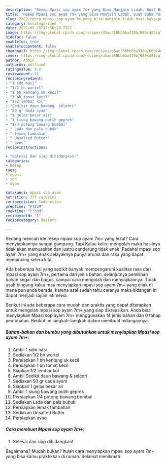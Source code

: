 ```yaml
---
description: "Resep Mpasi sop ayam 7m+ yang Bisa Manjain Lidah, Buat Buka Puasa Enak Banget"
title: "Resep Mpasi sop ayam 7m+ yang Bisa Manjain Lidah, Buat Buka Puasa Enak Banget"
slug: 2302-resep-mpasi-sop-ayam-7m-yang-bisa-manjain-lidah-buat-buka-puasa-enak-banget
category: Uncategorized
date: 2022-05-28T17:56:20.732Z
image: https://img-global.cpcdn.com/recipes/d5ac358bb6ba330b/680x482cq70/mpasi-sop-ayam-7m-foto-resep-utama.jpg
hideToc: false
enableToc: true
enableTocContent: false
thumbnail: https://img-global.cpcdn.com/recipes/d5ac358bb6ba330b/680x482cq70/mpasi-sop-ayam-7m-foto-resep-utama.jpg
cover: https://img-global.cpcdn.com/recipes/d5ac358bb6ba330b/680x482cq70/mpasi-sop-ayam-7m-foto-resep-utama.jpg
author: Admin
authorAv: notfound
ratingvalue: 4.8
reviewcount: 11
recipeingredient:
- "1 sdm nasi"
- "1/2 bh wortel"
- "1 bh kentang uk kecil"
- "1 bh tomat kecil"
- "1/2 lembar kol"
- "Sedikit daun bawang  seledri"
- "50 gr dada ayam"
- "1 gelas besar air"
- "1 siung bawang putih geprek"
- "1/4 potong bawang bombai"
- " Lada dan pala bubuk"
- " lemak tambahan"
- " Unsalted Butter"
- " evoo"
recipeinstructions:

- "Selesai dan siap dihidangkan!"
categories:
- Resep
tags:
- mpasi
- sop
- ayam

katakunci: mpasi sop ayam 
nutrition: 277 calories
recipecuisine: Indonesian
preptime: "PT23M"
cooktime: "PT30M"
recipeyield: "1"
recipecategory: Dessert

---
```



Sedang mencari ide resep mpasi sop ayam 7m+ yang lezat? Cara menyiapkannya sangat gampang. Tapi Kalau keliru mengolah maka hasilnya tidak akan memuaskan dan justru cenderung tidak enak. Padahal mpasi sop ayam 7m+ yang enak selayaknya punya aroma dan rasa yang dapat memancing selera kita.


Ada beberapa hal yang sedikit banyak mempengaruhi kualitas rasa dari mpasi sop ayam 7m+, pertama dari jenis bahan, selanjutnya pemilihan bahan segar dan bagus, sampai cara mengolah dan menyajikannya. Tidak usah bingung kalau mau menyiapkan mpasi sop ayam 7m+ yang enak di mana pun anda berada, karena asal sudah tahu caranya maka hidangan ini dapat menjadi sajian istimewa.




Berikut ini ada beberapa cara mudah dan praktis yang dapat diterapkan untuk mengolah mpasi sop ayam 7m+ yang siap dikreasikan. Anda bisa menyiapkan Mpasi sop ayam 7m+ menggunakan 14 jenis bahan dan 0 tahap pembuatan. Berikut ini langkah-langkah dalam membuat hidangannya.

<!--inarticleads1-->

##### Bahan-bahan dan bumbu yang dibutuhkan untuk menyiapkan Mpasi sop ayam 7m+:

1. Ambil 1 sdm nasi
1. Sediakan 1/2 bh wortel
1. Persiapkan 1 bh kentang uk kecil
1. Persiapkan 1 bh tomat kecil
1. Siapkan 1/2 lembar kol
1. Ambil Sedikit daun bawang &amp; seledri
1. Sediakan 50 gr dada ayam
1. Siapkan 1 gelas besar air
1. Ambil 1 siung bawang putih geprek
1. Persiapkan 1/4 potong bawang bombai
1. Sediakan  Lada dan pala bubuk
1. Persiapkan  lemak tambahan
1. Sediakan  Unsalted Butter
1. Persiapkan  evoo




<!--inarticleads2-->

##### Cara membuat Mpasi sop ayam 7m+:


1. Selesai dan siap dihidangkan!



Bagaimana? Mudah bukan? Itulah cara menyiapkan mpasi sop ayam 7m+ yang bisa kamu praktikkan di rumah. Selamat menikmati
